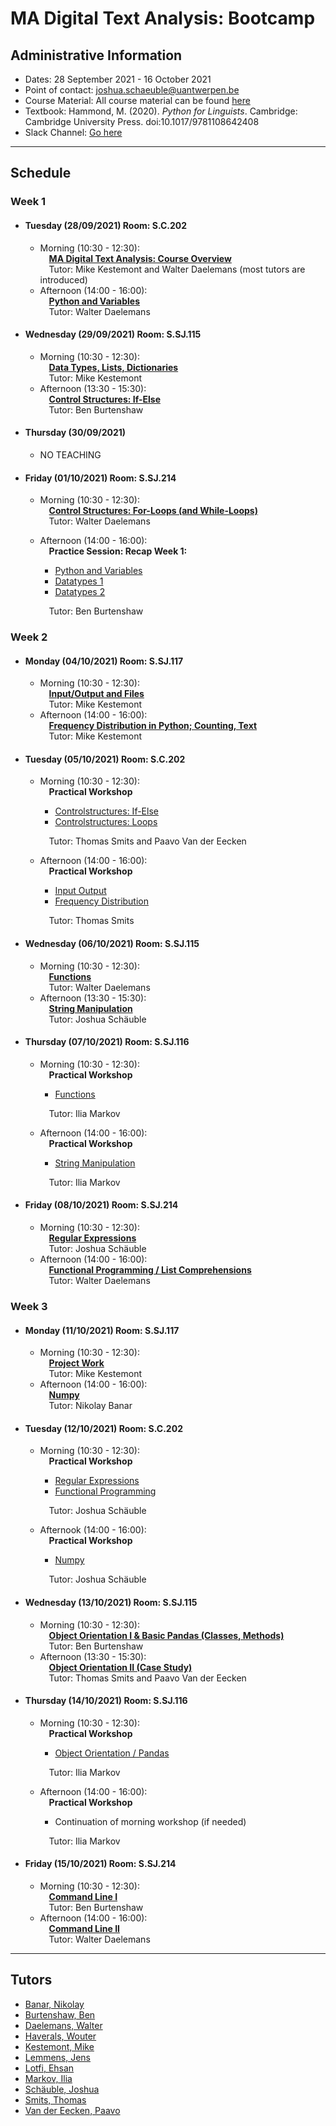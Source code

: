 # MA Digital Text Analysis: Bootcamp 

## Administrative Information
- Dates: 28 September 2021 - 16 October 2021
- Point of contact: [joshua.schaeuble@uantwerpen.be](mailto:joshua.schaeuble@uantwerpen.be)
- Course Material:  All course material can be found [here]()
- Textbook: Hammond, M. (2020). *Python for Linguists*. Cambridge: Cambridge University Press. doi:10.1017/9781108642408
- Slack Channel: [Go here](https://join.slack.com/t/ma-dta/shared_invite/zt-w4ikrnxi-D1bZLU~wFSi1GdVGqMyagw)

**************************************************************************
## Schedule
###  Week 1

- #### Tuesday (28/09/2021) Room: S.C.202
	- Morning (10:30 - 12:30):  
		&emsp;**[MA Digital Text Analysis: Course Overview](https://github.com/dtaantwerp/dtaantwerp.github.io/blob/793f110c6042fa73ddbbe1f45b9b899b903dbac8/notebooks/01_W1_Tue_Ma_DTA_Course_Overview.ipynb)**  
		&emsp;Tutor: Mike Kestemont and Walter Daelemans (most tutors are introduced)
	- Afternoon (14:00 - 16:00):  
		&emsp;**[Python and Variables](https://github.com/dtaantwerp/dtaantwerp.github.io/blob/793f110c6042fa73ddbbe1f45b9b899b903dbac8/notebooks/02_W1_Tue_Python_and_Variables.ipynb)**  
		&emsp;Tutor: Walter Daelemans
- #### Wednesday (29/09/2021) Room: S.SJ.115
	- Morning (10:30 - 12:30):  
		&emsp;**[Data Types, Lists, Dictionaries](https://github.com/dtaantwerp/dtaantwerp.github.io/blob/793f110c6042fa73ddbbe1f45b9b899b903dbac8/notebooks/03_W1_Wed_Data_Types_Lists_Dictionaries.ipynb)**  
		&emsp;Tutor: Mike Kestemont
	- Afternoon (13:30 - 15:30):  
		&emsp;**[Control Structures: If-Else](https://github.com/dtaantwerp/dtaantwerp.github.io/blob/793f110c6042fa73ddbbe1f45b9b899b903dbac8/notebooks/04_W1_Wed_Control_structures_if_else.ipynb)**  
		&emsp;Tutor: Ben Burtenshaw
- #### Thursday (30/09/2021)
	- NO TEACHING
- #### Friday (01/10/2021) Room: S.SJ.214
	- Morning (10:30 - 12:30):  
		&emsp;**[Control Structures: For-Loops (and While-Loops)](https://github.com/dtaantwerp/dtaantwerp.github.io/blob/793f110c6042fa73ddbbe1f45b9b899b903dbac8/notebooks/05_W1_Fri_Control_Structures_Loops_For_While.ipynb)**  
		&emsp;Tutor: Walter Daelemans
	- Afternoon (14:00 - 16:00):  
		&emsp;**Practice Session: Recap Week 1:**
		- [Python and Variables](https://github.com/dtaantwerp/dtaantwerp.github.io/blob/12b652d6955e285f35484c4220b4bb92b7fd9644/exercises/01_python_and_variables.ipynb)
		- [Datatypes 1](https://github.com/dtaantwerp/dtaantwerp.github.io/blob/12b652d6955e285f35484c4220b4bb92b7fd9644/exercises/02a_datatypes.ipynb)
		- [Datatypes 2](https://github.com/dtaantwerp/dtaantwerp.github.io/blob/12b652d6955e285f35484c4220b4bb92b7fd9644/exercises/02b_datatypes.ipynb)
		
		&emsp;Tutor: Ben Burtenshaw
		
		

###  Week 2

- #### Monday (04/10/2021) Room: S.SJ.117
	- Morning (10:30 - 12:30):  
		&emsp;**[Input/Output and Files](https://github.com/dtaantwerp/dtaantwerp.github.io/blob/793f110c6042fa73ddbbe1f45b9b899b903dbac8/notebooks/06_W2_Mon_Input_Output_Files.ipynb)**  
		&emsp;Tutor: Mike Kestemont
	- Afternoon (14:00 - 16:00):  
		&emsp;**[Frequency Distribution in Python; Counting, Text](https://github.com/dtaantwerp/dtaantwerp.github.io/blob/793f110c6042fa73ddbbe1f45b9b899b903dbac8/notebooks/07_W2_Mon_Frequency_Distribution_in_Python_Counting_Text.ipynb)**  
		&emsp;Tutor: Mike Kestemont
- #### Tuesday (05/10/2021) Room: S.C.202
	- Morning (10:30 - 12:30):  
		&emsp;**Practical Workshop**  
		- [Controlstructures: If-Else](https://github.com/dtaantwerp/dtaantwerp.github.io/blob/12b652d6955e285f35484c4220b4bb92b7fd9644/exercises/03_if_else.ipynb)
		- [Controlstructures: Loops](https://github.com/dtaantwerp/dtaantwerp.github.io/blob/12b652d6955e285f35484c4220b4bb92b7fd9644/exercises/04_loops.ipynb)
		
		&emsp;Tutor: Thomas Smits and Paavo Van der Eecken
	- Afternoon (14:00 - 16:00):  
		&emsp;**Practical Workshop**  
		- [Input Output](https://github.com/dtaantwerp/dtaantwerp.github.io/blob/12b652d6955e285f35484c4220b4bb92b7fd9644/exercises/05_input_output.ipynb)
		- [Frequency Distribution](https://github.com/dtaantwerp/dtaantwerp.github.io/blob/12b652d6955e285f35484c4220b4bb92b7fd9644/exercises/06_frequency_distribution.ipynb)
		
		&emsp;Tutor: Thomas Smits
- #### Wednesday (06/10/2021) Room: S.SJ.115
	- Morning (10:30 - 12:30):  
		&emsp;**[Functions](https://github.com/dtaantwerp/dtaantwerp.github.io/blob/793f110c6042fa73ddbbe1f45b9b899b903dbac8/notebooks/08_W2_Wed_Functions.ipynb)**  
		&emsp;Tutor: Walter Daelemans
	- Afternoon (13:30 - 15:30):  
		&emsp;**[String Manipulation](https://github.com/dtaantwerp/dtaantwerp.github.io/blob/793f110c6042fa73ddbbe1f45b9b899b903dbac8/notebooks/09_W2_Wed_String_Manipulation.ipynb)**  
		&emsp;Tutor: Joshua Schäuble
- #### Thursday (07/10/2021) Room: S.SJ.116
	- Morning (10:30 - 12:30):  
		&emsp;**Practical Workshop**
		- [Functions](https://github.com/dtaantwerp/dtaantwerp.github.io/blob/12b652d6955e285f35484c4220b4bb92b7fd9644/exercises/07_functions.ipynb)
		
		&emsp;Tutor: Ilia Markov
	- Afternoon (14:00 - 16:00):  
		&emsp;**Practical Workshop**
		- [String Manipulation](https://github.com/dtaantwerp/dtaantwerp.github.io/blob/12b652d6955e285f35484c4220b4bb92b7fd9644/exercises/08_text_manipulation.ipynb)
				
		&emsp;Tutor: Ilia Markov
- #### Friday (08/10/2021) Room: S.SJ.214
	- Morning (10:30 - 12:30):  
		&emsp;**[Regular Expressions](https://github.com/dtaantwerp/dtaantwerp.github.io/blob/793f110c6042fa73ddbbe1f45b9b899b903dbac8/notebooks/10_W2_Fri_Regular_Expressions.ipynb)**  
		&emsp;Tutor: Joshua Schäuble
	- Afternoon (14:00 - 16:00):  
		&emsp;**[Functional Programming / List Comprehensions](https://github.com/dtaantwerp/dtaantwerp.github.io/blob/793f110c6042fa73ddbbe1f45b9b899b903dbac8/notebooks/12_W3_Mon_Functional_Programming_List_Comprehensions.ipynb)**  
		&emsp;Tutor: Walter Daelemans  


###  Week 3
- #### Monday (11/10/2021) Room: S.SJ.117
	- Morning (10:30 - 12:30):  
		&emsp;**[Project Work](https://github.com/dtaantwerp/dtaantwerp.github.io/blob/793f110c6042fa73ddbbe1f45b9b899b903dbac8/notebooks/11_W2_Fri_Larger_Project.ipynb)**  
		&emsp;Tutor: Mike Kestemont
	- Afternoon (14:00 - 16:00):  
		&emsp;**[Numpy](https://github.com/dtaantwerp/dtaantwerp.github.io/blob/793f110c6042fa73ddbbe1f45b9b899b903dbac8/notebooks/13_W3_Mon_Numpy.ipynb)**  
		&emsp;Tutor: Nikolay Banar
- #### Tuesday (12/10/2021) Room: S.C.202
	- Morning (10:30 - 12:30):  
		&emsp;**Practical Workshop**  
		- [Regular Expressions](https://github.com/dtaantwerp/dtaantwerp.github.io/blob/12b652d6955e285f35484c4220b4bb92b7fd9644/exercises/09_regular_expressions.ipynb)
		- [Functional Programming](https://github.com/dtaantwerp/dtaantwerp.github.io/blob/12b652d6955e285f35484c4220b4bb92b7fd9644/exercises/10_functional_programming_comprehensions.ipynb)
		
		&emsp;Tutor: Joshua Schäuble
	- Afternook (14:00 - 16:00):  
		&emsp;**Practical Workshop**  
		- [Numpy](https://github.com/dtaantwerp/dtaantwerp.github.io/blob/12b652d6955e285f35484c4220b4bb92b7fd9644/exercises/11_numpy.ipynb)
		
		&emsp;Tutor: Joshua Schäuble
- #### Wednesday (13/10/2021) Room: S.SJ.115
	- Morning (10:30 - 12:30):  
		&emsp;**[Object Orientation I & Basic Pandas (Classes, Methods)](https://github.com/dtaantwerp/dtaantwerp.github.io/blob/793f110c6042fa73ddbbe1f45b9b899b903dbac8/notebooks/14_W3_Wed_Object_Orientation_I_Basic_Pandas_Classes_Methods.ipynb)**  
		&emsp;Tutor: Ben Burtenshaw
	- Afternoon (13:30 - 15:30):  
		&emsp;**[Object Orientation II (Case Study)](https://github.com/dtaantwerp/dtaantwerp.github.io/blob/4cca7b8e01d4191cc23372dccc0f8ddc29a60ea2/notebooks/15_W3_Wed_Object_Orientation_II_Case_Study.ipynb)**  
		&emsp;Tutor: Thomas Smits and Paavo Van der Eecken
- #### Thursday (14/10/2021) Room: S.SJ.116
	- Morning (10:30 - 12:30):  
		&emsp;**Practical Workshop**
		- [Object Orientation / Pandas](https://github.com/dtaantwerp/dtaantwerp.github.io/blob/12b652d6955e285f35484c4220b4bb92b7fd9644/exercises/12_pandas.ipynb)
		
		&emsp;Tutor: Ilia Markov
	- Afternoon (14:00 - 16:00):  
		&emsp;**Practical Workshop**
		- Continuation of morning workshop (if needed)
		
		&emsp;Tutor: Ilia Markov
- #### Friday (15/10/2021) Room: S.SJ.214
	- Morning (10:30 - 12:30):  
		&emsp;**[Command Line I](LINK)**  
		&emsp;Tutor: Ben Burtenshaw
	- Afternoon (14:00 - 16:00):  
		&emsp;**[Command Line II](LINK)**  
		&emsp;Tutor: Walter Daelemans

**************************************************************************
## Tutors

- [Banar, Nikolay](mailto:nicolae.banari@uantwerpen.be)
- [Burtenshaw, Ben](mailto:benjamin.burtenshaw@uantwerpen.be)
- [Daelemans, Walter](mailto:walter.daelemans@uantwerpen.be)
- [Haverals, Wouter](mailto:wouter.haverals@uantwerpen.be)
- [Kestemont, Mike](mailto:mike.kestemont@uantwerpen.be)
- [Lemmens, Jens](mailto:Jens.Lemmens@uantwerpen.be)
- [Lotfi, Ehsan](mailto:ehsan.lotfi@uantwerpen.be)
- [Markov, Ilia](mailto:ilia.markov@uantwerpen.be)
- [Schäuble, Joshua](mailto:joshua.schaeuble@uantwerpen.be)
- [Smits, Thomas](mailto:thomas.smits@uantwerpen.be)
- [Van der Eecken, Paavo](mailto:paavo.vandereecken@uantwerpen.be) 
